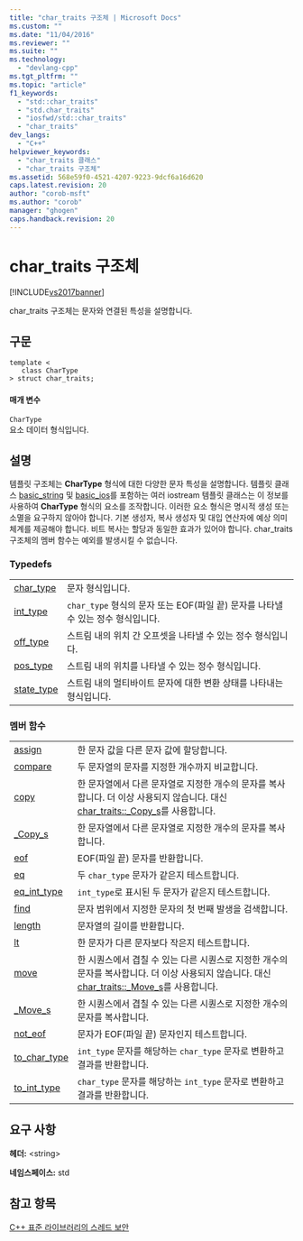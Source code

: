 ```yaml
---
title: "char_traits 구조체 | Microsoft Docs"
ms.custom: ""
ms.date: "11/04/2016"
ms.reviewer: ""
ms.suite: ""
ms.technology: 
  - "devlang-cpp"
ms.tgt_pltfrm: ""
ms.topic: "article"
f1_keywords: 
  - "std::char_traits"
  - "std.char_traits"
  - "iosfwd/std::char_traits"
  - "char_traits"
dev_langs: 
  - "C++"
helpviewer_keywords: 
  - "char_traits 클래스"
  - "char_traits 구조체"
ms.assetid: 568e59f0-4521-4207-9223-9dcf6a16d620
caps.latest.revision: 20
author: "corob-msft"
ms.author: "corob"
manager: "ghogen"
caps.handback.revision: 20
---
```

# char_traits 구조체
[!INCLUDE[vs2017banner](../assembler/inline/includes/vs2017banner.md)]

char\_traits 구조체는 문자와 연결된 특성을 설명합니다.  
  
## 구문  
  
```  
template <  
   class CharType  
> struct char_traits;  
```  
  
#### 매개 변수  
 `CharType`  
 요소 데이터 형식입니다.  
  
## 설명  
 템플릿 구조체는 **CharType** 형식에 대한 다양한 문자 특성을 설명합니다.  템플릿 클래스 [basic\_string](../standard-library/basic-string-class.md) 및 [basic\_ios](../standard-library/basic-ios-class.md)를 포함하는 여러 iostream 템플릿 클래스는 이 정보를 사용하여 **CharType** 형식의 요소를 조작합니다.  이러한 요소 형식은 명시적 생성 또는 소멸을 요구하지 않아야 합니다.  기본 생성자, 복사 생성자 및 대입 연산자에 예상 의미 체계를 제공해야 합니다.  비트 복사는 할당과 동일한 효과가 있어야 합니다.  char\_traits 구조체의 멤버 함수는 예외를 발생시킬 수 없습니다.  
  
### Typedefs  
  
|||  
|-|-|  
|[char\_type](../Topic/char_traits::char_type.md)|문자 형식입니다.|  
|[int\_type](../Topic/char_traits::int_type.md)|`char_type` 형식의 문자 또는 EOF\(파일 끝\) 문자를 나타낼 수 있는 정수 형식입니다.|  
|[off\_type](../Topic/char_traits::off_type.md)|스트림 내의 위치 간 오프셋을 나타낼 수 있는 정수 형식입니다.|  
|[pos\_type](../Topic/char_traits::pos_type.md)|스트림 내의 위치를 나타낼 수 있는 정수 형식입니다.|  
|[state\_type](../Topic/char_traits::state_type.md)|스트림 내의 멀티바이트 문자에 대한 변환 상태를 나타내는 형식입니다.|  
  
### 멤버 함수  
  
|||  
|-|-|  
|[assign](../Topic/char_traits::assign.md)|한 문자 값을 다른 문자 값에 할당합니다.|  
|[compare](../Topic/char_traits::compare.md)|두 문자열의 문자를 지정한 개수까지 비교합니다.|  
|[copy](../Topic/char_traits::copy.md)|한 문자열에서 다른 문자열로 지정한 개수의 문자를 복사합니다.  더 이상 사용되지 않습니다.  대신 [char\_traits::\_Copy\_s](../Topic/char_traits::_Copy_s.md)를 사용합니다.|  
|[\_Copy\_s](../Topic/char_traits::_Copy_s.md)|한 문자열에서 다른 문자열로 지정한 개수의 문자를 복사합니다.|  
|[eof](../Topic/char_traits::eof.md)|EOF\(파일 끝\) 문자를 반환합니다.|  
|[eq](../Topic/char_traits::eq.md)|두 `char_type` 문자가 같은지 테스트합니다.|  
|[eq\_int\_type](../Topic/char_traits::eq_int_type.md)|`int_type`로 표시된 두 문자가 같은지 테스트합니다.|  
|[find](../Topic/char_traits::find.md)|문자 범위에서 지정한 문자의 첫 번째 발생을 검색합니다.|  
|[length](../Topic/char_traits::length.md)|문자열의 길이를 반환합니다.|  
|[lt](../Topic/char_traits::lt.md)|한 문자가 다른 문자보다 작은지 테스트합니다.|  
|[move](../Topic/char_traits::move.md)|한 시퀀스에서 겹칠 수 있는 다른 시퀀스로 지정한 개수의 문자를 복사합니다.  더 이상 사용되지 않습니다.  대신 [char\_traits::\_Move\_s](../Topic/char_traits::_Move_s.md)를 사용합니다.|  
|[\_Move\_s](../Topic/char_traits::_Move_s.md)|한 시퀀스에서 겹칠 수 있는 다른 시퀀스로 지정한 개수의 문자를 복사합니다.|  
|[not\_eof](../Topic/char_traits::not_eof.md)|문자가 EOF\(파일 끝\) 문자인지 테스트합니다.|  
|[to\_char\_type](../Topic/char_traits::to_char_type.md)|`int_type` 문자를 해당하는 `char_type` 문자로 변환하고 결과를 반환합니다.|  
|[to\_int\_type](../Topic/char_traits::to_int_type.md)|`char_type` 문자를 해당하는 `int_type` 문자로 변환하고 결과를 반환합니다.|  
  
## 요구 사항  
 **헤더:** \<string\>  
  
 **네임스페이스:** std  
  
## 참고 항목  
 [C\+\+ 표준 라이브러리의 스레드 보안](../standard-library/thread-safety-in-the-cpp-standard-library.md)